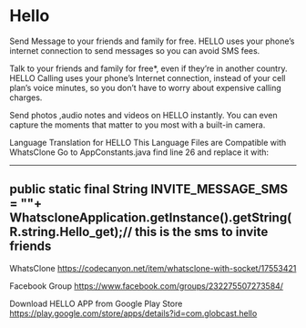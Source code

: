 # Hello
Send Message to your friends and family for free. HELLO uses your phone’s internet connection to send messages so you can avoid SMS fees.

Talk to your friends and family for free*, even if they’re in another country. HELLO Calling uses your phone’s Internet connection, instead of your cell plan’s voice minutes, so you don’t have to worry about expensive calling charges.

Send photos ,audio notes and videos on HELLO instantly. You can even capture the moments that matter to you most with a built-in camera.

Language Translation for HELLO
This Language Files are Compatible with WhatsClone
Go to  AppConstants.java
find line 26 and replace it with: 

-----------------------------------------------------------------------------------------------------     
public static final String INVITE_MESSAGE_SMS = ""+ WhatscloneApplication.getInstance().getString(R.string.Hello_get);// this is the sms to invite  friends
----------------------------------------------------------------------------------------------------------


WhatsClone
https://codecanyon.net/item/whatsclone-with-socket/17553421


Facebook Group
https://www.facebook.com/groups/232275507273584/

Download HELLO APP from Google Play Store
https://play.google.com/store/apps/details?id=com.globcast.hello


